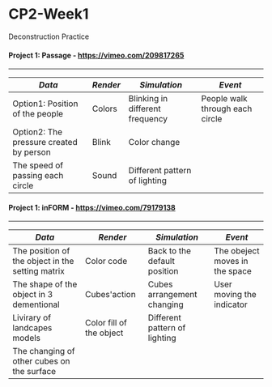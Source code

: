 # CP2-Week1
Deconstruction Practice

#### Project 1: Passage - https://vimeo.com/209817265
---
*Data* | *Render* | *Simulation* | *Event*
------------|------------|------------|------------
Option1: Position of the people | Colors | Blinking in different frequency | People walk through each circle
Option2: The pressure created by person | Blink | Color change |
The speed of passing each circle |Sound|Different pattern of lighting|

#### Project 1: inFORM - https://vimeo.com/79179138
---
*Data* | *Render* | *Simulation* | *Event*
------------|------------|------------|------------
The position of the object in the setting matrix | Color code | Back to the default position | The obeject moves in the space
The shape of the object in 3 dementional| Cubes'action | Cubes arrangement changing | User moving the indicator
Livirary of landcapes models|Color fill of the object|Different pattern of lighting|
The changing of other cubes on the surface|||

